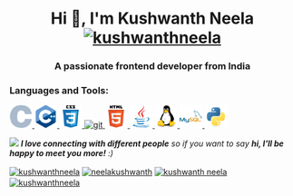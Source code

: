 <h1 align="center">Hi 👋, I'm Kushwanth Neela <br><a href="https://twitter.com/kushwanthneela" target="blank"><img src="https://img.shields.io/twitter/follow/kushwanthneela?logo=twitter&style=for-the-badge" alt="kushwanthneela" /></a></h1>
<h3 align="center">A passionate frontend developer from India</h3>

<h3 align="left">Languages and Tools:</h3>
<p align="left"> <a href="https://www.cprogramming.com/" target="_blank"> <img src="https://raw.githubusercontent.com/devicons/devicon/master/icons/c/c-original.svg" alt="c" width="40" height="40"/> </a> <a href="https://www.w3schools.com/cpp/" target="_blank"> <img src="https://raw.githubusercontent.com/devicons/devicon/master/icons/cplusplus/cplusplus-original.svg" alt="cplusplus" width="40" height="40"/> </a> <a href="https://www.w3schools.com/css/" target="_blank"> <img src="https://raw.githubusercontent.com/devicons/devicon/master/icons/css3/css3-original-wordmark.svg" alt="css3" width="40" height="40"/> </a> <a href="https://git-scm.com/" target="_blank"> <img src="https://www.vectorlogo.zone/logos/git-scm/git-scm-icon.svg" alt="git" width="40" height="40"/> </a> <a href="https://www.w3.org/html/" target="_blank"> <img src="https://raw.githubusercontent.com/devicons/devicon/master/icons/html5/html5-original-wordmark.svg" alt="html5" width="40" height="40"/> </a> <a href="https://www.java.com" target="_blank"> <img src="https://raw.githubusercontent.com/devicons/devicon/master/icons/java/java-original.svg" alt="java" width="40" height="40"/> </a> <a href="https://www.linux.org/" target="_blank"> <img src="https://raw.githubusercontent.com/devicons/devicon/master/icons/linux/linux-original.svg" alt="linux" width="40" height="40"/> </a> <a href="https://www.mysql.com/" target="_blank"> <img src="https://raw.githubusercontent.com/devicons/devicon/master/icons/mysql/mysql-original-wordmark.svg" alt="mysql" width="40" height="40"/> </a> <a href="https://www.python.org" target="_blank"> <img src="https://raw.githubusercontent.com/devicons/devicon/master/icons/python/python-original.svg" alt="python" width="40" height="40"/> </a> </p>

<img src="https://media.giphy.com/media/LnQjpWaON8nhr21vNW/giphy.gif" width="60"> <em><b>I love connecting with different people</b> so if you want to say <b>hi, I'll be happy to meet you more!</b> :)</em>
<p align="left">
<a href="https://twitter.com/kushwanthneela" target="blank"><img align="center" src="https://cdn.jsdelivr.net/npm/simple-icons@3.0.1/icons/twitter.svg" alt="kushwanthneela" height="30" width="40" /></a>
<a href="https://linkedin.com/in/neelakushwanth" target="blank"><img align="center" src="https://cdn.jsdelivr.net/npm/simple-icons@3.0.1/icons/linkedin.svg" alt="neelakushwanth" height="30" width="40" /></a>
<a href="https://fb.com/kushwanth neela" target="blank"><img align="center" src="https://cdn.jsdelivr.net/npm/simple-icons@3.0.1/icons/facebook.svg" alt="kushwanth neela" height="30" width="40" /></a>
<a href="https://instagram.com/kushwanthneela" target="blank"><img align="center" src="https://cdn.jsdelivr.net/npm/simple-icons@3.0.1/icons/instagram.svg" alt="kushwanthneela" height="30" width="40" /></a>
</p>
